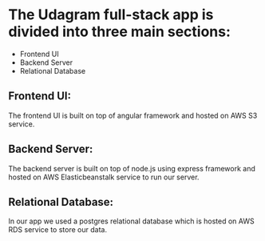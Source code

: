 # The Udagram full-stack app is divided into three main sections:

- Frontend UI
- Backend Server
- Relational Database

## Frontend UI:

The frontend UI is built on top of angular framework and hosted on AWS S3 service.

## Backend Server:

The backend server is built on top of node.js using express framework and hosted on AWS Elasticbeanstalk service to run our server.

## Relational Database:

In our app we used a postgres relational database which is hosted on AWS RDS service to store our data.

